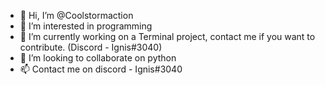 - 👋 Hi, I’m @Coolstormaction
- 👀 I’m interested in programming
- 🌱 I’m currently working on a Terminal project, contact me if you want to contribute. (Discord - Ignis#3040)
- 💞️ I’m looking to collaborate on python 
- 📫 Contact me on discord - Ignis#3040

<!---
Coolstormaction/Coolstormaction is a ✨ special ✨ repository because its `README.md` (this file) appears on your GitHub profile.
You can click the Preview link to take a look at your changes.
--->
